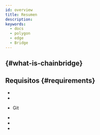 ```yaml
---
id: overview
title: Resumen
description:
keywords:
  - docs
  - polygon
  - edge
  - Bridge
---
```


##  {#what-is-chainbridge}







## Requisitos {#requirements}



*
*
* Git




*
*
*


